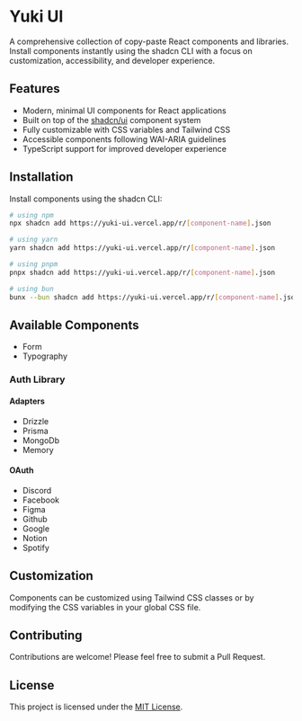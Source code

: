 # Yuki UI

A comprehensive collection of copy-paste React components and libraries. Install components instantly using the shadcn CLI with a focus on customization, accessibility, and developer experience.

## Features

- Modern, minimal UI components for React applications
- Built on top of the [shadcn/ui](https://ui.shadcn.com/) component system
- Fully customizable with CSS variables and Tailwind CSS
- Accessible components following WAI-ARIA guidelines
- TypeScript support for improved developer experience

## Installation

Install components using the shadcn CLI:

```bash
# using npm
npx shadcn add https://yuki-ui.vercel.app/r/[component-name].json

# using yarn
yarn shadcn add https://yuki-ui.vercel.app/r/[component-name].json

# using pnpm
pnpx shadcn add https://yuki-ui.vercel.app/r/[component-name].json

# using bun
bunx --bun shadcn add https://yuki-ui.vercel.app/r/[component-name].json
```

## Available Components

- Form
- Typography

### Auth Library

#### Adapters

- Drizzle
- Prisma
- MongoDb
- Memory

#### OAuth

- Discord
- Facebook
- Figma
- Github
- Google
- Notion
- Spotify

## Customization

Components can be customized using Tailwind CSS classes or by modifying the CSS variables in your global CSS file.

## Contributing

Contributions are welcome! Please feel free to submit a Pull Request.

## License

This project is licensed under the [MIT License](LICENSE).
